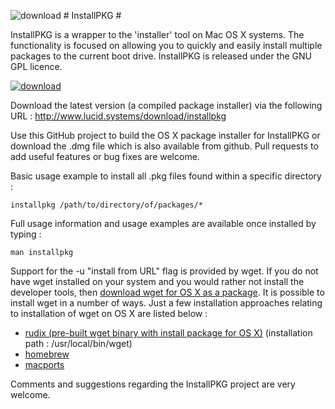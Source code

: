 ![download](http://lucidsystems.tk/images/multi/apple_package.png) # InstallPKG # 

InstallPKG is a wrapper to the 'installer' tool on Mac OS X systems. The functionality is focused on allowing you to quickly and easily install multiple packages to the current boot drive.  InstallPKG is released under the GNU GPL licence.

[![download](http://lucidsystems.tk/images/multi/download.png)](http://www.lucid.systems/download/installpkg)

Download the latest version (a compiled package installer) via the following URL : 
http://www.lucid.systems/download/installpkg

Use this GitHub project to build the OS X package installer for InstallPKG or download the .dmg file which is also available from github. Pull requests to add useful features or bug fixes are welcome.

Basic usage example to install all .pkg files found within a specific directory :

    installpkg /path/to/directory/of/packages/*


Full usage information and usage examples are available once installed by typing : 

    man installpkg


Support for the -u "install from URL" flag is provided by wget. If you do not have wget installed on your system and you would rather not install the developer tools, then [download wget for OS X as a package][3]. It is possible to install wget in a number of ways. Just a few installation approaches relating to installation of wget on OS X are listed below :
 * [rudix (pre-built wget binary with install package for OS X)][3] (installation path : /usr/local/bin/wget)
 * [homebrew][2]
 * [macports][1]


Comments and suggestions regarding the InstallPKG project are very welcome.


  [1]: https://www.macports.org
  [2]: http://brew.sh
  [3]: http://rudix.org/packages/wget.html
  